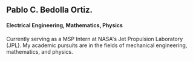 ## Pablo C. Bedolla Ortiz.
#### Electrical Engineering, Mathematics, Physics
Currently serving as a MSP Intern at NASA's Jet Propulsion Laboratory (JPL). My academic pursuits are in the fields of mechanical engineering, mathematics, and physics. 
